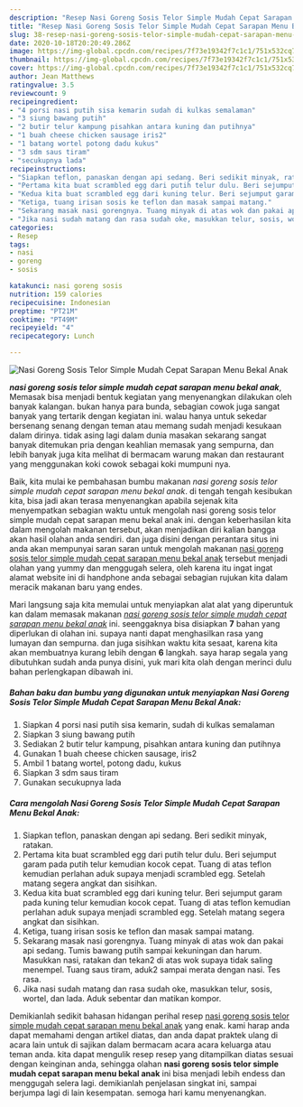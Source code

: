 ```yaml
---
description: "Resep Nasi Goreng Sosis Telor Simple Mudah Cepat Sarapan Menu Bekal Anak Lezat"
title: "Resep Nasi Goreng Sosis Telor Simple Mudah Cepat Sarapan Menu Bekal Anak Lezat"
slug: 38-resep-nasi-goreng-sosis-telor-simple-mudah-cepat-sarapan-menu-bekal-anak-lezat
date: 2020-10-18T20:20:49.286Z
image: https://img-global.cpcdn.com/recipes/7f73e19342f7c1c1/751x532cq70/nasi-goreng-sosis-telor-simple-mudah-cepat-sarapan-menu-bekal-anak-foto-resep-utama.jpg
thumbnail: https://img-global.cpcdn.com/recipes/7f73e19342f7c1c1/751x532cq70/nasi-goreng-sosis-telor-simple-mudah-cepat-sarapan-menu-bekal-anak-foto-resep-utama.jpg
cover: https://img-global.cpcdn.com/recipes/7f73e19342f7c1c1/751x532cq70/nasi-goreng-sosis-telor-simple-mudah-cepat-sarapan-menu-bekal-anak-foto-resep-utama.jpg
author: Jean Matthews
ratingvalue: 3.5
reviewcount: 9
recipeingredient:
- "4 porsi nasi putih sisa kemarin sudah di kulkas semalaman"
- "3 siung bawang putih"
- "2 butir telur kampung pisahkan antara kuning dan putihnya"
- "1 buah cheese chicken sausage iris2"
- "1 batang wortel potong dadu kukus"
- "3 sdm saus tiram"
- "secukupnya lada"
recipeinstructions:
- "Siapkan teflon, panaskan dengan api sedang. Beri sedikit minyak, ratakan."
- "Pertama kita buat scrambled egg dari putih telur dulu. Beri sejumput garam pada putih telur kemudian kocok cepat. Tuang di atas teflon kemudian perlahan aduk supaya menjadi scrambled egg. Setelah matang segera angkat dan sisihkan."
- "Kedua kita buat scrambled egg dari kuning telur. Beri sejumput garam pada kuning telur kemudian kocok cepat. Tuang di atas teflon kemudian perlahan aduk supaya menjadi scrambled egg. Setelah matang segera angkat dan sisihkan."
- "Ketiga, tuang irisan sosis ke teflon dan masak sampai matang."
- "Sekarang masak nasi gorengnya. Tuang minyak di atas wok dan pakai api sedang. Tumis bawang putih sampai kekuningan dan harum. Masukkan nasi, ratakan dan tekan2 di atas wok supaya tidak saling menempel. Tuang saus tiram, aduk2 sampai merata dengan nasi. Tes rasa."
- "Jika nasi sudah matang dan rasa sudah oke, masukkan telur, sosis, wortel, dan lada. Aduk sebentar dan matikan kompor."
categories:
- Resep
tags:
- nasi
- goreng
- sosis

katakunci: nasi goreng sosis 
nutrition: 159 calories
recipecuisine: Indonesian
preptime: "PT21M"
cooktime: "PT49M"
recipeyield: "4"
recipecategory: Lunch

---
```



![Nasi Goreng Sosis Telor Simple Mudah Cepat Sarapan Menu Bekal Anak](https://img-global.cpcdn.com/recipes/7f73e19342f7c1c1/751x532cq70/nasi-goreng-sosis-telor-simple-mudah-cepat-sarapan-menu-bekal-anak-foto-resep-utama.jpg)

<b><i>nasi goreng sosis telor simple mudah cepat sarapan menu bekal anak</i></b>, Memasak bisa menjadi bentuk kegiatan yang menyenangkan dilakukan oleh banyak kalangan. bukan hanya para bunda, sebagian cowok juga sangat banyak yang tertarik dengan kegiatan ini. walau hanya untuk sekedar bersenang senang dengan teman atau memang sudah menjadi kesukaan dalam dirinya. tidak asing lagi dalam dunia masakan sekarang sangat banyak ditemukan pria dengan keahlian memasak yang sempurna, dan lebih banyak juga kita melihat di bermacam warung makan dan restaurant yang menggunakan koki cowok sebagai koki mumpuni nya.



Baik, kita mulai ke pembahasan bumbu makanan <i>nasi goreng sosis telor simple mudah cepat sarapan menu bekal anak</i>. di tengah tengah kesibukan kita, bisa jadi akan terasa menyenangkan apabila sejenak kita menyempatkan sebagian waktu untuk mengolah nasi goreng sosis telor simple mudah cepat sarapan menu bekal anak ini. dengan keberhasilan kita dalam mengolah makanan tersebut, akan menjadikan diri kalian bangga akan hasil olahan anda sendiri. dan juga disini dengan perantara situs ini anda akan mempunyai saran saran untuk mengolah makanan <u>nasi goreng sosis telor simple mudah cepat sarapan menu bekal anak</u> tersebut menjadi olahan yang yummy dan menggugah selera, oleh karena itu ingat ingat alamat website ini di handphone anda sebagai sebagian rujukan kita dalam meracik makanan baru yang endes.


Mari langsung saja kita memulai untuk menyiapkan alat alat yang diperuntuk kan dalam memasak makanan <u><i>nasi goreng sosis telor simple mudah cepat sarapan menu bekal anak</i></u> ini. seenggaknya bisa disiapkan <b>7</b> bahan yang diperlukan di olahan ini. supaya nanti dapat menghasilkan rasa yang lumayan dan sempurna. dan juga sisihkan waktu kita sesaat, karena kita akan membuatnya kurang lebih dengan <b>6</b> langkah. saya harap segala yang dibutuhkan sudah anda punya disini, yuk mari kita olah dengan merinci dulu bahan perlengkapan dibawah ini.

<!--inarticleads1-->

##### Bahan baku dan bumbu yang digunakan untuk menyiapkan Nasi Goreng Sosis Telor Simple Mudah Cepat Sarapan Menu Bekal Anak:

1. Siapkan 4 porsi nasi putih sisa kemarin, sudah di kulkas semalaman
1. Siapkan 3 siung bawang putih
1. Sediakan 2 butir telur kampung, pisahkan antara kuning dan putihnya
1. Gunakan 1 buah cheese chicken sausage, iris2
1. Ambil 1 batang wortel, potong dadu, kukus
1. Siapkan 3 sdm saus tiram
1. Gunakan secukupnya lada




<!--inarticleads2-->

##### Cara mengolah Nasi Goreng Sosis Telor Simple Mudah Cepat Sarapan Menu Bekal Anak:

1. Siapkan teflon, panaskan dengan api sedang. Beri sedikit minyak, ratakan.
1. Pertama kita buat scrambled egg dari putih telur dulu. Beri sejumput garam pada putih telur kemudian kocok cepat. Tuang di atas teflon kemudian perlahan aduk supaya menjadi scrambled egg. Setelah matang segera angkat dan sisihkan.
1. Kedua kita buat scrambled egg dari kuning telur. Beri sejumput garam pada kuning telur kemudian kocok cepat. Tuang di atas teflon kemudian perlahan aduk supaya menjadi scrambled egg. Setelah matang segera angkat dan sisihkan.
1. Ketiga, tuang irisan sosis ke teflon dan masak sampai matang.
1. Sekarang masak nasi gorengnya. Tuang minyak di atas wok dan pakai api sedang. Tumis bawang putih sampai kekuningan dan harum. Masukkan nasi, ratakan dan tekan2 di atas wok supaya tidak saling menempel. Tuang saus tiram, aduk2 sampai merata dengan nasi. Tes rasa.
1. Jika nasi sudah matang dan rasa sudah oke, masukkan telur, sosis, wortel, dan lada. Aduk sebentar dan matikan kompor.




Demikianlah sedikit bahasan hidangan perihal resep <u>nasi goreng sosis telor simple mudah cepat sarapan menu bekal anak</u> yang enak. kami harap anda dapat memahami dengan artikel diatas, dan anda dapat praktek ulang di acara lain untuk di sajikan dalam bermacam acara acara keluarga atau teman anda. kita dapat mengulik resep resep yang ditampilkan diatas sesuai dengan keinginan anda, sehingga olahan <b>nasi goreng sosis telor simple mudah cepat sarapan menu bekal anak</b> ini bisa menjadi lebih endess dan menggugah selera lagi. demikianlah penjelasan singkat ini, sampai berjumpa lagi di lain kesempatan. semoga hari kamu menyenangkan.

